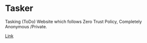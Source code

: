 # Tasker
Tasking (ToDo) Website which follows Zero Trust Policy, Completely Anonymous /Private.

[Link](https://hausemasterz.github.io/tasker/)
